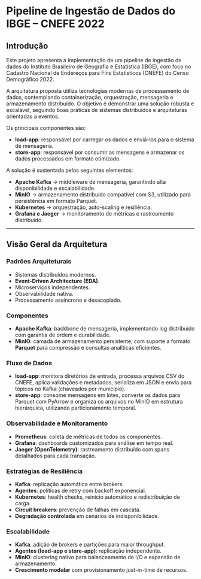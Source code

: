 # Pipeline de Ingestão de Dados do IBGE – CNEFE 2022

## Introdução
Este projeto apresenta a implementação de um pipeline de ingestão de dados do Instituto Brasileiro de Geografia e Estatística (IBGE), com foco no Cadastro Nacional de Endereços para Fins Estatísticos (CNEFE) do Censo Demográfico 2022.  

A arquitetura proposta utiliza tecnologias modernas de processamento de dados, contemplando containerização, orquestração, mensageria e armazenamento distribuído. O objetivo é demonstrar uma solução robusta e escalável, seguindo boas práticas de sistemas distribuídos e arquiteturas orientadas a eventos.  

Os principais componentes são:  
- **load-app**: responsável por carregar os dados e enviá-los para o sistema de mensageria.  
- **store-app**: responsável por consumir as mensagens e armazenar os dados processados em formato otimizado.  

A solução é sustentada pelos seguintes elementos:  
- **Apache Kafka** → middleware de mensageria, garantindo alta disponibilidade e escalabilidade.  
- **MinIO** → armazenamento distribuído compatível com S3, utilizado para persistência em formato Parquet.  
- **Kubernetes** → orquestração, auto-scaling e resiliência.  
- **Grafana e Jaeger** → monitoramento de métricas e rastreamento distribuído.  

---

## Visão Geral da Arquitetura

### Padrões Arquiteturais
- Sistemas distribuídos modernos.  
- **Event-Driven Architecture (EDA)**.  
- Microserviços independentes.  
- Observabilidade nativa.  
- Processamento assíncrono e desacoplado.  

### Componentes
- **Apache Kafka**: backbone de mensageria, implementando log distribuído com garantia de ordem e durabilidade.  
- **MinIO**: camada de armazenamento persistente, com suporte a formato **Parquet** para compressão e consultas analíticas eficientes.  

### Fluxo de Dados
- **load-app**: monitora diretórios de entrada, processa arquivos CSV do CNEFE, aplica validações e metadados, serializa em JSON e envia para tópicos no Kafka (chaveados por município).  
- **store-app**: consome mensagens em lotes, converte os dados para Parquet com PyArrow e organiza os arquivos no MinIO em estrutura hierárquica, utilizando particionamento temporal.  

### Observabilidade e Monitoramento
- **Prometheus**: coleta de métricas de todos os componentes.  
- **Grafana**: dashboards customizados para análise em tempo real.  
- **Jaeger (OpenTelemetry)**: rastreamento distribuído com spans detalhados para cada transação.  

### Estratégias de Resiliência
- **Kafka**: replicação automática entre brokers.  
- **Agentes**: políticas de retry com backoff exponencial.  
- **Kubernetes**: health checks, reinício automático e redistribuição de carga.  
- **Circuit breakers**: prevenção de falhas em cascata.  
- **Degradação controlada** em cenários de indisponibilidade.  

### Escalabilidade
- **Kafka**: adição de brokers e partições para maior throughput.  
- **Agentes (load-app e store-app)**: replicação independente.  
- **MinIO**: clustering nativo para balanceamento de I/O e expansão de armazenamento.  
- **Crescimento modular** com provisionamento just-in-time de recursos.  
